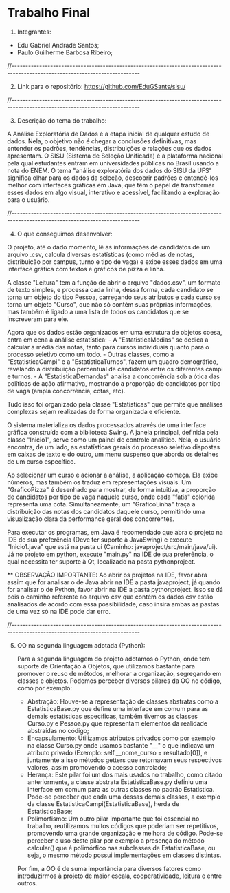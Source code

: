 # Trabalho Final

1. Integrantes:
  -  Edu Gabriel Andrade Santos;
  -  Paulo Guilherme Barbosa Ribeiro;

//----------------------------------------------------------------------------------------------------------------------------

2. Link para o repositório: https://github.com/EduGSants/sisu/

//----------------------------------------------------------------------------------------------------------------------------

3. Descrição do tema do trabalho:
   
A Análise Exploratória de Dados é a etapa inicial de qualquer estudo de dados. Nela, o objetivo não é chegar a conclusões definitivas, mas entender os padrões, tendências, distribuições e relações que os dados apresentam.
O SISU (Sistema de Seleção Unificada) é a plataforma nacional pela qual estudantes entram em universidades públicas no Brasil usando a nota do ENEM. O tema "análise exploratória dos dados do SISU da UFS" significa olhar para os dados da seleção, descobrir padrões e entendê-los melhor com interfaces gráficas em Java, que têm o papel de transformar esses dados em algo visual, interativo e acessível, facilitando a exploração para o usuário.

//----------------------------------------------------------------------------------------------------------------------------

4. O que conseguimos desenvolver:
   
O projeto, até o dado momento, lê as informações de candidatos de um arquivo .csv, calcula diversas estatísticas (como médias de notas, distribuição por campus, turno e tipo de vaga) e exibe esses dados em uma interface gráfica com textos e gráficos de pizza e linha.

A classe "Leitura" tem a função de abrir o arquivo "dados.csv", um formato de texto simples, e processa cada linha, dessa forma, cada candidato se torna um objeto do tipo Pessoa, carregando seus atributos e cada curso se torna um objeto "Curso", que não só contém suas próprias informações, mas também é ligado a uma lista de todos os candidatos que se inscreveram para ele.

Agora que os dados estão organizados em uma estrutura de objetos coesa, entra em cena a análise estatística:
	- A "EstatisticaMedias" se dedica a calcular a média das notas, tanto para cursos individuais quanto para o processo seletivo como um todo.
	- Outras classes, como a "EstatisticaCampi" e a "EstatisticaTurnos", fazem um quadro demográfico, revelando a distribuição percentual de candidatos entre os diferentes campi e turnos.
	- A "EstatisticaDemandas" analisa a concorrência sob a ótica das políticas de ação afirmativa, mostrando a proporção de candidatos por tipo de vaga (ampla concorrência, cotas, etc). 

Tudo isso foi organizado pela classe "Estatisticas" que permite que análises complexas sejam realizadas de forma organizada e eficiente.

O sistema materializa os dados processados através de uma interface gráfica construída com a biblioteca Swing. A janela principal, definida pela classe "Inicio1", serve como um painel de controle analítico. Nela, o usuário encontra, de um lado, as estatísticas gerais do processo seletivo dispostas em caixas de texto e do outro, um menu suspenso que aborda os detalhes de um curso específico.

Ao selecionar um curso e acionar a análise, a aplicação começa. Ela exibe números, mas também os traduz em representações visuais. Um "GraficoPizza" é desenhado para mostrar, de forma intuitiva, a proporção de candidatos por tipo de vaga naquele curso, onde cada "fatia" colorida representa uma cota. Simultaneamente, um "GraficoLinha" traça a distribuição das notas dos candidatos daquele curso, permitindo uma visualização clara da performance geral dos concorrentes.

Para executar os programas, em Java é recomendado que abra o projeto na IDE de sua preferência (Deve ter suporte à JavaSwing) e execute "Inicio1.java" que está na pasta ui (Caminho: javaproject/src/main/java/ui). Já no projeto em python, execute "main.py" na IDE de sua preferência, o qual necessita ter suporte à Qt, localizado na pasta pythonproject.

** OBSERVAÇÃO IMPORTANTE: Ao abrir os projetos na IDE, favor abra assim que for analisar o de Java abrir na IDE a pasta javaproject, já quando for analisar o de Python, favor abrir na IDE a pasta pythonproject. Isso se dá pois o caminho referente ao arquivo csv que contém os dados csv estão analisados de acordo com essa possibilidade, caso insira ambas as pastas de uma vez só na IDE pode dar erro.

//----------------------------------------------------------------------------------------------------------------------------

5. OO na segunda linguagem adotada (Python):
   
   Para a segunda linguagem do projeto adotamos o Python, onde tem suporte de Orientação à Objetos, que utilizamos bastante para promover o reuso de métodos, melhorar a organização, segregando em classes e objetos. Podemos perceber diversos pilares da OO no código, como por exemplo:
   -  Abstração: Houve-se a representação de classes abstratas como a EstatisticaBase.py que define uma interface em comum para as demais estatísticas específicas, também tivemos as classes Curso.py e Pessoa.py que representam elementos da realidade abstraídas no código;
   -  Encapsulamento: Utilizamos atributos privados como por exemplo na classe Curso.py onde usamos bastante "__" o que indicava um atributo privado (Exemplo: self.__nome_curso = resultado[0]), e juntamente a isso métodos getters que retornavam seus respectivos valores, assim promovendo o acesso controlado;
   -  Herança: Este pilar foi um dos mais usados no trabalho, como citado anteriormente, a classe abstrata EstatisticaBase.py definiu uma interface em comum para as outras classes no padrão Estatistica. Pode-se perceber que cada uma dessas demais classes, a exemplo da classe EstatisticaCampi(EstatisticaBase), herda de EstatisticaBase;
   -  Polimorfismo: Um outro pilar importante que foi essencial no trabalho, reutilizamos muitos códigos que poderiam ser repetitivos, promovendo uma grande organização e melhora de código. Pode-se perceber o uso deste pilar por exemplo a presença do método calcular() que é polimórfico nas subclasses de EstatisticaBase, ou seja, o mesmo método possui implementações em classes distintas.
   
    Por fim, a OO é de suma importância para diversos fatores como introduzirmos à projeto de maior escala, cooperatividade, leitura e entre outros.
